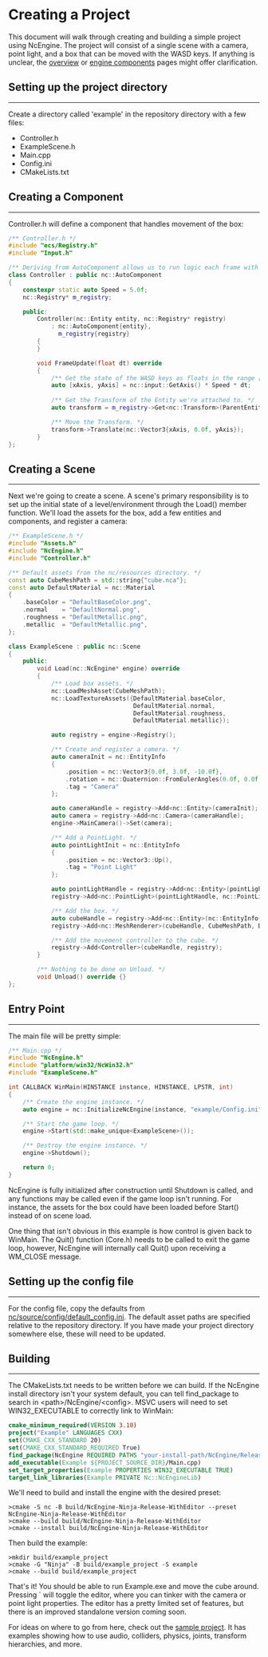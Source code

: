 # Creating a Project

This document will walk through creating and building a simple project using NcEngine. The project will consist of a single scene with a camera, point light, and a box that can be moved with the WASD keys. If anything is unclear, the [overview](Overview.md) or [engine components](EngineComponents.md) pages might offer clarification.

## Setting up the project directory
-----------------------------------
Create a directory called 'example' in the repository directory with a few files:
* Controller.h
* ExampleScene.h
* Main.cpp
* Config.ini
* CMakeLists.txt

## Creating a Component
-----------------------
Controller.h will define a component that handles movement of the box:
```cpp
/** Controller.h */
#include "ecs/Registry.h"
#include "Input.h"

/** Deriving from AutoComponent allows us to run logic each frame with FrameUpdate. */
class Controller : public nc::AutoComponent
{
    constexpr static auto Speed = 5.0f;
    nc::Registry* m_registry;

    public:
        Controller(nc::Entity entity, nc::Registry* registry)
            : nc::AutoComponent{entity},
              m_registry{registry}
        {
        }

        void FrameUpdate(float dt) override
        {
            /** Get the state of the WASD keys as floats in the range [-1, 1] and scale them. */
            auto [xAxis, yAxis] = nc::input::GetAxis() * Speed * dt;
            
            /** Get the Transform of the Entity we're attached to. */
            auto transform = m_registry->Get<nc::Transform>(ParentEntity());

            /** Move the Transform. */
            transform->Translate(nc::Vector3{xAxis, 0.0f, yAxis});
        }
};
```

## Creating a Scene
--------------------
Next we're going to create a scene. A scene's primary responsibility is to set up the initial state of a level/environment through the Load() member function. We'll load the assets for the box, add a few entities and components, and register a camera:

```cpp
/** ExampleScene.h */
#include "Assets.h"
#include "NcEngine.h"
#include "Controller.h"

/** Default assets from the nc/resources directory. */
const auto CubeMeshPath = std::string{"cube.nca"};
const auto DefaultMaterial = nc::Material
{
    .baseColor = "DefaultBaseColor.png",
    .normal    = "DefaultNormal.png",
    .roughness = "DefaultMetallic.png",
    .metallic  = "DefaultMetallic.png",
};

class ExampleScene : public nc::Scene
{
    public:
        void Load(nc::NcEngine* engine) override
        {
            /** Load box assets. */
            nc::LoadMeshAsset(CubeMeshPath);
            nc::LoadTextureAssets({DefaultMaterial.baseColor,
                                   DefaultMaterial.normal,
                                   DefaultMaterial.roughness,
                                   DefaultMaterial.metallic});

            auto registry = engine->Registry();

            /** Create and register a camera. */
            auto cameraInit = nc::EntityInfo
            {
                .position = nc::Vector3{0.0f, 3.0f, -10.0f},
                .rotation = nc::Quaternion::FromEulerAngles(0.0f, 0.0f, 45.0f),
                .tag = "Camera"
            };

            auto cameraHandle = registry->Add<nc::Entity>(cameraInit);
            auto camera = registry->Add<nc::Camera>(cameraHandle);
            engine->MainCamera()->Set(camera);

            /** Add a PointLight. */
            auto pointLightInit = nc::EntityInfo
            {
                .position = nc::Vector3::Up(),
                .tag = "Point Light"
            };

            auto pointLightHandle = registry->Add<nc::Entity>(pointLightInit);
            registry->Add<nc::PointLight>(pointLightHandle, nc::PointLightInfo{});

            /** Add the box. */
            auto cubeHandle = registry->Add<nc::Entity>(nc::EntityInfo{.tag = "Box"});
            registry->Add<nc::MeshRenderer>(cubeHandle, CubeMeshPath, DefaultMaterial, nc::TechniqueType::PhongAndUi);

            /** Add the movement controller to the cube. */
            registry->Add<Controller>(cubeHandle, registry);
        }

        /** Nothing to be done on Unload. */
        void Unload() override {}
};
```

## Entry Point
----------------------
The main file will be pretty simple:
```cpp
/** Main.cpp */
#include "NcEngine.h"
#include "platform/win32/NcWin32.h"
#include "ExampleScene.h"

int CALLBACK WinMain(HINSTANCE instance, HINSTANCE, LPSTR, int)
{
    /** Create the engine instance. */
    auto engine = nc::InitializeNcEngine(instance, "example/Config.ini");

    /** Start the game loop. */
    engine->Start(std::make_unique<ExampleScene>());

    /** Destroy the engine instance. */
    engine->Shutdown();

    return 0;
}
```

NcEngine is fully initialized after construction until Shutdown is called, and any functions may be called even if the game loop isn't running. For instance, the assets for the box could have been loaded before Start() instead of on scene load.

One thing that isn't obvious in this example is how control is given back to WinMain. The Quit() function (Core.h) needs to be called to exit the game loop, however, NcEngine will internally call Quit() upon receiving a WM_CLOSE message.

## Setting up the config file
-------------------------
For the config file, copy the defaults from [nc/source/config/default_config.ini](../nc/source/config/default_config.ini). The default asset paths are specified relative to the repository directory. If you have made your project directory somewhere else, these will need to be updated.

## Building
------------
The CMakeLists.txt needs to be written before we can build. If the NcEngine install directory isn't your system default, you can tell find_package to search in \<path>/NcEngine/\<config>. MSVC users will need to set WIN32_EXECUTABLE to correctly link to WinMain:
```cmake
cmake_minimum_required(VERSION 3.10)
project("Example" LANGUAGES CXX)
set(CMAKE_CXX_STANDARD 20)
set(CMAKE_CXX_STANDARD_REQUIRED True)
find_package(NcEngine REQUIRED PATHS "your-install-path/NcEngine/Release-WithEditor")
add_executable(Example ${PROJECT_SOURCE_DIR}/Main.cpp)
set_target_properties(Example PROPERTIES WIN32_EXECUTABLE TRUE)
target_link_libraries(Example PRIVATE Nc::NcEngineLib)
```

We'll need to build and install the engine with the desired preset:
```
>cmake -S nc -B build/NcEngine-Ninja-Release-WithEditor --preset NcEngine-Ninja-Release-WithEditor
>cmake --build build/NcEngine-Ninja-Release-WithEditor
>cmake --install build/NcEngine-Ninja-Release-WithEditor
```

Then build the example:
```
>mkdir build/example_project
>cmake -G "Ninja" -B build/example_project -S example
>cmake --build build/example_project
```

That's it! You should be able to run Example.exe and move the cube around. Pressing ` will toggle the editor, where you can tinker with the camera or point light properties. The editor has a pretty limited set of features, but there is an improved standalone version coming soon.

For ideas on where to go from here, check out the [sample project](../project/source). It has examples showing how to use audio, colliders, physics, joints, transform hierarchies, and more.